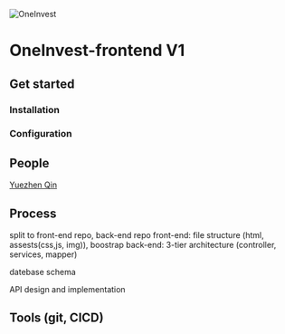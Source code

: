 ![OneInvest](https://github.com/user-attachments/assets/adcab216-33d2-4fc9-b0a2-52b86feed5cf)

# OneInvest-frontend V1
## Get started
### Installation

### Configuration

## People
<a href="https://github.com/yuezhenqin" target="_blank">Yuezhen Qin</a>

## Process 
split to front-end repo, back-end repo
front-end: file structure (html, assests(css,js, img)), boostrap
back-end: 3-tier architecture (controller, services, mapper)

datebase schema

API design and implementation


## Tools (git, CICD)
